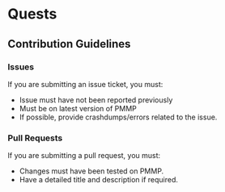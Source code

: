 # Quests

## Contribution Guidelines

### Issues
If you are submitting an issue ticket, you must:
- Issue must have not been reported previously
- Must be on latest version of PMMP
- If possible, provide crashdumps/errors related to the issue.

### Pull Requests
If you are submitting a pull request, you must:
* Changes must have been tested on PMMP.
* Have a detailed title and description if required.
